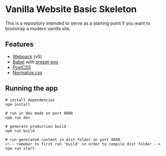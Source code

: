 # Vanilla Website Basic Skeleton

This is a repository intended to serve as a starting point if you want to bootstrap a modern vanilla site.

## Features

- [Webpack](https://webpack.js.org/) (v5)
- [Babel](https://babeljs.io/) with [preset-env](https://babeljs.io/docs/en/babel-preset-env)
- [PostCSS](https://postcss.org/)
- [Normalize.css](https://necolas.github.io/normalize.css/)


## Running the app

```
# install dependencies
npm install

# run in dev mode on port 8080
npm run dev

# generate production build
npm run build

# run generated content in dist folder on port 8080
<!-- remeber to first run 'build' in order to compile dist folder -->
npm run start
```
